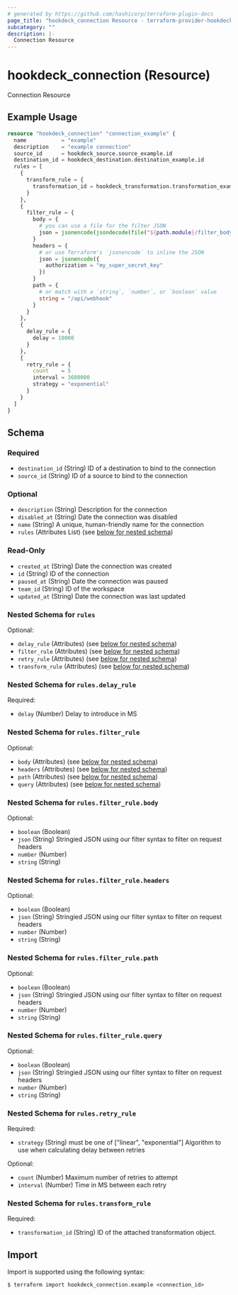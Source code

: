 ```yaml
---
# generated by https://github.com/hashicorp/terraform-plugin-docs
page_title: "hookdeck_connection Resource - terraform-provider-hookdeck"
subcategory: ""
description: |-
  Connection Resource
---
```


# hookdeck_connection (Resource)

Connection Resource

## Example Usage

```terraform
resource "hookdeck_connection" "connection_example" {
  name           = "example"
  description    = "example connection"
  source_id      = hookdeck_source.source_example.id
  destination_id = hookdeck_destination.destination_example.id
  rules = [
    {
      transform_rule = {
        transformation_id = hookdeck_transformation.transformation_example.id
      }
    },
    {
      filter_rule = {
        body = {
          # you can use a file for the filter JSON
          json = jsonencode(jsondecode(file("${path.module}/filter_body.json")))
        }
        headers = {
          # or use Terraform's `jsonencode` to inline the JSON
          json = jsonencode({
            authorization = "my_super_secret_key"
          })
        }
        path = {
          # or match with a `string`, `number`, or `boolean` value
          string = "/api/webhook"
        }
      }
    },
    {
      delay_rule = {
        delay = 10000
      }
    },
    {
      retry_rule = {
        count    = 5
        interval = 3600000
        strategy = "exponential"
      }
    }
  ]
}
```

<!-- schema generated by tfplugindocs -->
## Schema

### Required

- `destination_id` (String) ID of a destination to bind to the connection
- `source_id` (String) ID of a source to bind to the connection

### Optional

- `description` (String) Description for the connection
- `disabled_at` (String) Date the connection was disabled
- `name` (String) A unique, human-friendly name for the connection
- `rules` (Attributes List) (see [below for nested schema](#nestedatt--rules))

### Read-Only

- `created_at` (String) Date the connection was created
- `id` (String) ID of the connection
- `paused_at` (String) Date the connection was paused
- `team_id` (String) ID of the workspace
- `updated_at` (String) Date the connection was last updated

<a id="nestedatt--rules"></a>
### Nested Schema for `rules`

Optional:

- `delay_rule` (Attributes) (see [below for nested schema](#nestedatt--rules--delay_rule))
- `filter_rule` (Attributes) (see [below for nested schema](#nestedatt--rules--filter_rule))
- `retry_rule` (Attributes) (see [below for nested schema](#nestedatt--rules--retry_rule))
- `transform_rule` (Attributes) (see [below for nested schema](#nestedatt--rules--transform_rule))

<a id="nestedatt--rules--delay_rule"></a>
### Nested Schema for `rules.delay_rule`

Required:

- `delay` (Number) Delay to introduce in MS


<a id="nestedatt--rules--filter_rule"></a>
### Nested Schema for `rules.filter_rule`

Optional:

- `body` (Attributes) (see [below for nested schema](#nestedatt--rules--filter_rule--body))
- `headers` (Attributes) (see [below for nested schema](#nestedatt--rules--filter_rule--headers))
- `path` (Attributes) (see [below for nested schema](#nestedatt--rules--filter_rule--path))
- `query` (Attributes) (see [below for nested schema](#nestedatt--rules--filter_rule--query))

<a id="nestedatt--rules--filter_rule--body"></a>
### Nested Schema for `rules.filter_rule.body`

Optional:

- `boolean` (Boolean)
- `json` (String) Stringied JSON using our filter syntax to filter on request headers
- `number` (Number)
- `string` (String)


<a id="nestedatt--rules--filter_rule--headers"></a>
### Nested Schema for `rules.filter_rule.headers`

Optional:

- `boolean` (Boolean)
- `json` (String) Stringied JSON using our filter syntax to filter on request headers
- `number` (Number)
- `string` (String)


<a id="nestedatt--rules--filter_rule--path"></a>
### Nested Schema for `rules.filter_rule.path`

Optional:

- `boolean` (Boolean)
- `json` (String) Stringied JSON using our filter syntax to filter on request headers
- `number` (Number)
- `string` (String)


<a id="nestedatt--rules--filter_rule--query"></a>
### Nested Schema for `rules.filter_rule.query`

Optional:

- `boolean` (Boolean)
- `json` (String) Stringied JSON using our filter syntax to filter on request headers
- `number` (Number)
- `string` (String)



<a id="nestedatt--rules--retry_rule"></a>
### Nested Schema for `rules.retry_rule`

Required:

- `strategy` (String) must be one of ["linear", "exponential"]
Algorithm to use when calculating delay between retries

Optional:

- `count` (Number) Maximum number of retries to attempt
- `interval` (Number) Time in MS between each retry


<a id="nestedatt--rules--transform_rule"></a>
### Nested Schema for `rules.transform_rule`

Required:

- `transformation_id` (String) ID of the attached transformation object.

## Import

Import is supported using the following syntax:

```shell
$ terraform import hookdeck_connection.example <connection_id>
```
